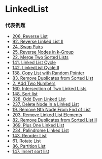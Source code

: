 # LinkedList

### 代表例题

* [206. Reverse List](reverse-list.md)
* [92. Reverse Linked List II](reverse-linked-list-ii.md)
* [24. Swap Pairs](swap-nodes-in-pairs.md)
* [25. Reverse Nodes in k-Group](reverse-nodes-in-k-group.md)
* [22. Merge Two Sorted Lists](merge-two-sorted-lists.md)
* [141. Linked List Cycle](linked-list-cycle.md)
* [142. LinkedList Cycle II](linked-list-cycle-ii.md)
* [138. Copy List with Random Pointer](copy-list-with-random-pointer.md)
* [83. Remove Duplicates from Sorted List](remove-duplicates-from-sorted-list.md)
* [2. Add Two Numbers](add-two-numbers.md)
* [160. Intersection of Two Linked Lists](intersection-of-two-linked-lists.md)
* [148. Sort list](sort-list.md)
* [328. Odd Even Linked List]()
* [237. Delete Node in a Linked List]()
* [19. Remove Nth Node From End of List]()
* [203. Remove Linked List Elements]()
* [82. Remove Duplicates from Sorted List II]()
* [369. Plus One Linked List]()
* [234. Palindrome Linked List]()
* [143. Reorder List]()
* [61. Rotate List]()
* [86. Partition List]()
* [147. Insert sort list]()
